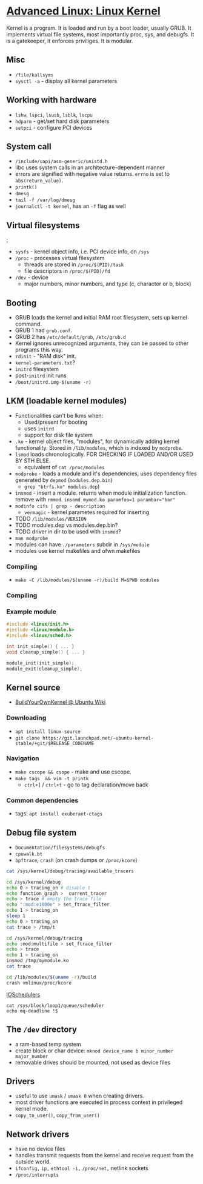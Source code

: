 # [Advanced Linux: Linux Kernel](https://www.linkedin.com/learning/advanced-linux-the-linux-kernel-2)

Kernel is a program. It is loaded and run by a boot loader, usually GRUB. It
implements virtual file systems, most importantly proc, sys, and debugfs.
It is a gatekeeper, it enforces priviliges. It is modular.

##  Misc

* `/file/kallsyms`
* `sysctl -a` - display all kernel parameters

## Working with hardware

* `lshw`, `lspci`, `lsusb`, `lsblk`, `lscpu`
* `hdparm` - get/set hard disk parameters
* `setpci` - configure PCI devices

## System call

* `/include/uapi/asm-generic/unistd.h`
* libc uses system calls in an architecture-dependent manner
* errors are signified with negative value returns. `errno` is set to
  `abs(return_value)`.
* `printk()`
* `dmesg`
* `tail -f /var/log/dmesg`
* `journalctl -t kernel`, has an `-f` flag as well

## Virtual filesystems
;
* `sysfs` - kernel object info, i.e. PCI device info, on `/sys`
* `/proc` - processes virtual filesystem
    * threads are stored in `/proc/$(PID)/task`
    * file descriptors in `/proc/$(PID)/fd`
* `/dev` - device
    * major numbers, minor numbers, and type (c, character or b, block)

## Booting

* GRUB loads the kernel and initial RAM root filesystem, sets up kernel command.
* GRUB 1 had `grub.conf`.
* GRUB 2 has `/etc/default/grub`, `/etc/grub.d`
* Kernel ignores unrecognized arguments, they can be passed to other programs
this way.
* `rdinit` - "RAM disk" init.
* `kernel-parameters.txt`?
* `initrd` filesystem
* post-`initrd` init runs
* `/boot/initrd.img-$(uname -r)`

## LKM (loadable kernel modules)


* Functionalities can't be lkms when:
    * Used/present for booting
    * uses `initrd`
    * support for disk file system
* `.ko` - kernel object files, "modules", for dynamically adding kernel
    functionality. Stored in `/lib/modules`, which is indexed by `modprobe`.
* `lsmod` loads chronologically. FOR CHECKING IF LOADED AND/OR USED BY STH ELSE.
    * equivalent of `cat /proc/modules`
* `modprobe` - loads a module and it's dependencies, uses dependency files
   generated by `depmod` (`modules.dep.bin`)
   * `grep "btrfs.ko" modules.dep`)
* `insmod` - insert a module. returns when module initialization function.
   remove with `rmmod`. `insomd mymod.ko paramfoo=1 parambar="bar"`
* `modinfo cifs | grep - description`
   * `vermagic` - kernel parametes required for inserting
* TODO `/lib/modules/VERSION`
* TODO modules.dep vs modules.dep.bin?
* TODO driver in dir to be used with `insmod`?
* `man modprobe`
* modules can have `./parameters` subdir in `/sys/module`
* modules use kernel makefiles and ofwn makefiles

###  Compiling

* `make -C /lib/modules/$(uname -r)/build M=$PWD modules`


### Compiling

### Example module

```c
#include <linux/init.h>
#include <linux/module.h>
#include <linux/sched.h>

int init_simple() { ... }
void cleanup_simple() { ... }

module_init(init_simple);
module_exit(cleanup_simple);
```

## Kernel source

* [BuildYourOwnKernel @ Ubuntu Wiki](https://wiki.ubuntu.com/Kernel/BuildYourOwnKernel)

### Downloading

* `apt install linux-source`
* `git clone https://git.launchpad.net/~ubuntu-kernel-stable/+git/$RELEASE_CODENAME`

### Navigation

* `make cscope && csope` - make and use cscope.
* `make tags  && vim -t printk`
    * `ctrl+]` / `ctrl+t` - go to tag declaration/move back

### Common dependencies

* tags: `apt install exuberant-ctags`

## Debug file system

* `Documentation/filesystems/debugfs`
* `cpuwalk.bt`
* `bpftrace`, `crash` (on crash dumps or `/proc/kcore`)

```bash
cat /sys/kernel/debug/tracing/available_tracers

cd /sys/kernel/debug
echo 0 > tracing_on # disable t
echo function_graph >  current_tracer
echo > trace # empty the trace file
echo ":mod:e1000e" > set_ftrace_filter
echo 1 > tracing_on
sleep 1
echo 0 > tracing_on
cat trace > /tmp/t

cd /sys/kernel/debug/tracing
echo :mod:multifile > set_ftrace_filter
echo > trace
echo 1 > tracing_on
insmod /tmp/mymodule.ko
cat trace

cd /lib/modules/$(uname -r)/build
crash vmlinux/proc/kcore
```

[IOSchedulers](https://wiki.ubuntu.com/Kernel/Reference/IOSchedulers)
```
cat /sys/block/loop1/queue/scheduler
echo mq-deadline !$
```


## The `/dev` directory

* a ram-based temp system
* create block or char device: `mknod device_name b minor_number major_number`
* removable drives should be mounted, not used as device files

## Drivers

* useful to use `umask` / `umask 0` when creating drivers.
* most driver functions are executed in process context in privileged kernel
    mode.
* `copy_to_user()`, `copy_from_user()`

## Network drivers

* have no device files
* handles transmit requests from the kernel and receive request from the
    outside world.
* `ifconfig,` `ip,` `ethtool -i,` `/proc/net,` netlink sockets
* `/proc/interrupts`
